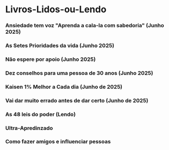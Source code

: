 # Livros-Lidos-ou-Lendo

### Ansiedade tem voz "Aprenda a cala-la com sabedoria" (Junho 2025)

### As Setes Prioridades da vida (Junho 2025)

### Não espere por apoio (Junho 2025)

### Dez conselhos para uma pessoa de 30 anos (Junho 2025)

### Kaisen 1% Melhor a Cada dia (Junho de 2025)

### Vai dar muito errado antes de dar certo (Junho de 2025)

### As 48 leis do poder (Lendo) 

### Ultra-Apredinzado

### Como fazer amigos e influenciar pessoas


